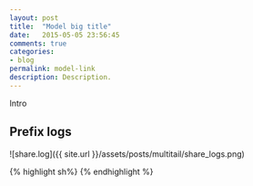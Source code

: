 ```yaml
---
layout: post
title:  "Model big title"
date:   2015-05-05 23:56:45
comments: true
categories:
- blog
permalink: model-link
description: Description.
---
```


Intro

## Prefix logs

![share.log]({{ site.url }}/assets/posts/multitail/share_logs.png)

{% highlight sh%}
{% endhighlight %}


